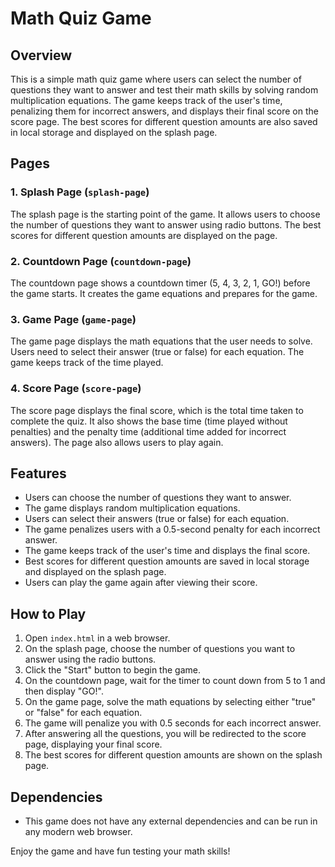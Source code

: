 # Math Quiz Game

## Overview

This is a simple math quiz game where users can select the number of questions they want to answer and test their math skills by solving random multiplication equations. The game keeps track of the user's time, penalizing them for incorrect answers, and displays their final score on the score page. The best scores for different question amounts are also saved in local storage and displayed on the splash page.

## Pages

### 1. Splash Page (`splash-page`)

The splash page is the starting point of the game. It allows users to choose the number of questions they want to answer using radio buttons. The best scores for different question amounts are displayed on the page.

### 2. Countdown Page (`countdown-page`)

The countdown page shows a countdown timer (5, 4, 3, 2, 1, GO!) before the game starts. It creates the game equations and prepares for the game.

### 3. Game Page (`game-page`)

The game page displays the math equations that the user needs to solve. Users need to select their answer (true or false) for each equation. The game keeps track of the time played.

### 4. Score Page (`score-page`)

The score page displays the final score, which is the total time taken to complete the quiz. It also shows the base time (time played without penalties) and the penalty time (additional time added for incorrect answers). The page also allows users to play again.

## Features

- Users can choose the number of questions they want to answer.
- The game displays random multiplication equations.
- Users can select their answers (true or false) for each equation.
- The game penalizes users with a 0.5-second penalty for each incorrect answer.
- The game keeps track of the user's time and displays the final score.
- Best scores for different question amounts are saved in local storage and displayed on the splash page.
- Users can play the game again after viewing their score.

## How to Play

1. Open `index.html` in a web browser.
2. On the splash page, choose the number of questions you want to answer using the radio buttons.
3. Click the "Start" button to begin the game.
4. On the countdown page, wait for the timer to count down from 5 to 1 and then display "GO!".
5. On the game page, solve the math equations by selecting either "true" or "false" for each equation.
6. The game will penalize you with 0.5 seconds for each incorrect answer.
7. After answering all the questions, you will be redirected to the score page, displaying your final score.
8. The best scores for different question amounts are shown on the splash page.

## Dependencies

- This game does not have any external dependencies and can be run in any modern web browser.

Enjoy the game and have fun testing your math skills!
